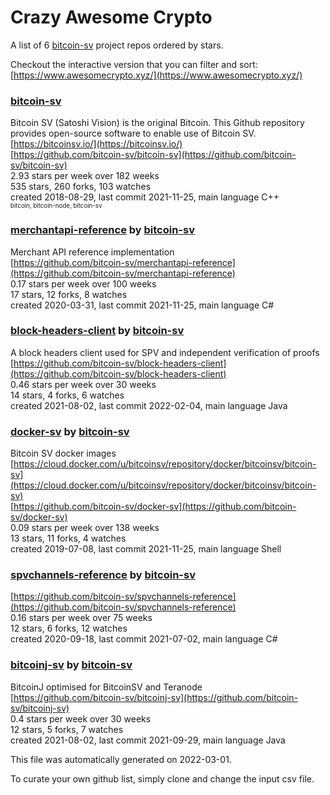 # Crazy Awesome Crypto
A list of 6 [bitcoin-sv](https://github.com/bitcoin-sv) project repos ordered by stars.  

Checkout the interactive version that you can filter and sort: 
[https://www.awesomecrypto.xyz/](https://www.awesomecrypto.xyz/)  


### [bitcoin-sv](https://github.com/bitcoin-sv/bitcoin-sv)  
Bitcoin SV (Satoshi Vision) is the original Bitcoin. This Github repository provides open-source software to enable use of Bitcoin SV.  
[https://bitcoinsv.io/](https://bitcoinsv.io/)  
[https://github.com/bitcoin-sv/bitcoin-sv](https://github.com/bitcoin-sv/bitcoin-sv)  
2.93 stars per week over 182 weeks  
535 stars, 260 forks, 103 watches  
created 2018-08-29, last commit 2021-11-25, main language C++  
<sub><sup>bitcoin, bitcoin-node, bitcoin-sv</sup></sub>


### [merchantapi-reference](https://github.com/bitcoin-sv/merchantapi-reference) by [bitcoin-sv](https://github.com/bitcoin-sv)  
Merchant API reference implementation  
[https://github.com/bitcoin-sv/merchantapi-reference](https://github.com/bitcoin-sv/merchantapi-reference)  
0.17 stars per week over 100 weeks  
17 stars, 12 forks, 8 watches  
created 2020-03-31, last commit 2021-11-25, main language C#  


### [block-headers-client](https://github.com/bitcoin-sv/block-headers-client) by [bitcoin-sv](https://github.com/bitcoin-sv)  
A block headers client used for SPV and independent verification of proofs  
[https://github.com/bitcoin-sv/block-headers-client](https://github.com/bitcoin-sv/block-headers-client)  
0.46 stars per week over 30 weeks  
14 stars, 4 forks, 6 watches  
created 2021-08-02, last commit 2022-02-04, main language Java  


### [docker-sv](https://github.com/bitcoin-sv/docker-sv) by [bitcoin-sv](https://github.com/bitcoin-sv)  
Bitcoin SV docker images  
[https://cloud.docker.com/u/bitcoinsv/repository/docker/bitcoinsv/bitcoin-sv](https://cloud.docker.com/u/bitcoinsv/repository/docker/bitcoinsv/bitcoin-sv)  
[https://github.com/bitcoin-sv/docker-sv](https://github.com/bitcoin-sv/docker-sv)  
0.09 stars per week over 138 weeks  
13 stars, 11 forks, 4 watches  
created 2019-07-08, last commit 2021-11-25, main language Shell  


### [spvchannels-reference](https://github.com/bitcoin-sv/spvchannels-reference) by [bitcoin-sv](https://github.com/bitcoin-sv)  
  
[https://github.com/bitcoin-sv/spvchannels-reference](https://github.com/bitcoin-sv/spvchannels-reference)  
0.16 stars per week over 75 weeks  
12 stars, 6 forks, 12 watches  
created 2020-09-18, last commit 2021-07-02, main language C#  


### [bitcoinj-sv](https://github.com/bitcoin-sv/bitcoinj-sv) by [bitcoin-sv](https://github.com/bitcoin-sv)  
BitcoinJ optimised for BitcoinSV and Teranode  
[https://github.com/bitcoin-sv/bitcoinj-sv](https://github.com/bitcoin-sv/bitcoinj-sv)  
0.4 stars per week over 30 weeks  
12 stars, 5 forks, 7 watches  
created 2021-08-02, last commit 2021-09-29, main language Java  


This file was automatically generated on 2022-03-01.  

To curate your own github list, simply clone and change the input csv file.  